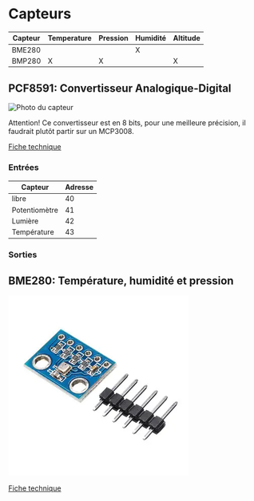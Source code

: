 # Capteurs

| Capteur  | Temperature | Pression | Humidité | Altitude |
|----------|-------------|----------|----------|----------|
| BME280   |             |          |     X    |          |
| BMP280   |      X      |    X     |          |    X     |


## PCF8591: Convertisseur Analogique-Digital

![Photo du capteur](pcf8591.jpg)

Attention! Ce convertisseur est en 8 bits, pour une meilleure précision, il faudrait plutôt partir sur un MCP3008.

[Fiche technique](https://www.banggood.com/PCF8591-ADDA-Analog-Digital-Analog-Converter-Module-Measure-Light-and-Temperature-Produce-Various-Waveforms-p-1577996.html?rmmds=myorder&cur_warehouse=CN)

### Entrées

| Capteur       | Adresse |
| ------------- | ------- |
| libre         | 40      |
| Potentiomètre | 41      |
| Lumière       | 42      |
| Température   | 43      |
  
### Sorties
## BME280: Température, humidité et pression

![Photo du capteur](bme280.jpg)

[Fiche technique](https://www.banggood.com/BME280-Digital-Sensor-Temperature-Humidity-Atmospheric-Pressure-Sensor-Module-p-1354769.html?rmmds=myorder&cur_warehouse=CN)

